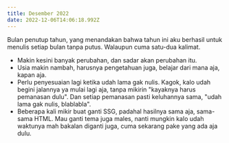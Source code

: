 ```yaml
---
title: Desember 2022
date: 2022-12-06T14:06:18.992Z
---
```

Bulan penutup tahun, yang menandakan bahwa tahun ini aku berhasil untuk menulis setiap bulan tanpa putus. Walaupun cuma satu-dua kalimat.<!--more-->

* Makin kesini banyak perubahan, dan sadar akan perubahan itu.
* Usia makin nambah, harusnya pengetahuan juga, belajar dari mana aja, kapan aja.
* Perlu penyesuaian lagi ketika udah lama gak nulis. Kagok, kalo udah begini jalannya ya mulai lagi aja, tanpa mikirin "kayaknya harus pemanasan dulu". Dan setiap pemanasan pasti keluhannya sama, "udah lama gak nulis, blablabla".
* Beberapa kali mikir buat ganti SSG, padahal hasilnya sama aja, sama-sama HTML. Mau ganti tema juga males, nanti mungkin kalo udah waktunya mah bakalan diganti juga, cuma sekarang pake yang ada aja dulu.

